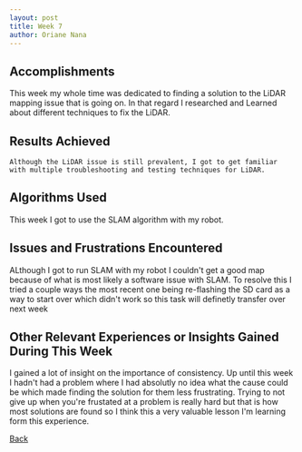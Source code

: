 ```yaml
---
layout: post
title: Week 7
author: Oriane Nana
---
```

## Accomplishments
   This week my whole time was dedicated to finding a solution to the LiDAR mapping issue that is going on. In that regard I researched and Learned about different techniques to fix the LiDAR.
## Results Achieved 
    Although the LiDAR issue is still prevalent, I got to get familiar with multiple troubleshooting and testing techniques for LiDAR.
  
## Algorithms Used 
   This week I got to use the SLAM algorithm with my robot.
## Issues and Frustrations Encountered
   ALthough I got to run SLAM with my robot I couldn't get a good map because of what is most likely a software issue with SLAM. To resolve this I tried a couple ways the most recent one being re-flashing the SD card as a way to start over which didn't work so this task will definetly transfer over next week
## Other Relevant Experiences or Insights Gained During This Week
   I gained a lot of insight on the importance of consistency. Up until this week I hadn't had a problem where I had absolutly no idea what the cause could be which made finding the solution for them less frustrating. Trying to not give up when you're frustated at a problem is really hard but that is how most solutions are found so I think this a very valuable lesson I'm learning form this experience.
   
[Back](./)





